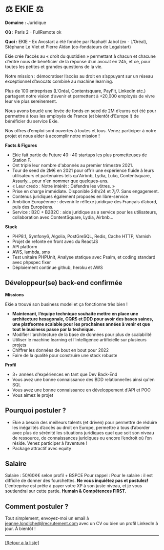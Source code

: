 # ⚖️ EKIE ⚖️

**Domaine :** Juridique 

**Où :** Paris 2 - FullRemote ok

**Quoi :** EKIE - Ex Avostart a été fondée par Raphaël Jabol (ex - L’Oréal), Stéphane Le Viet et Pierre Aïdan (co-fondateurs de Legalstart)

Ekie crée l’accès au « droit du quotidien » permettant à chacun et chacune d’entre nous de bénéficier de la réponse d’un avocat en 24h, et ce, pour toutes les petites et grandes questions de la vie.

Notre mission : démocratiser l’accès au droit en s’appuyant sur un réseau exceptionnel d’avocats combiné au machine learning. 

Plus de 100 entreprises (L’Oréal, Contentsquare, PayFit, LinkedIn etc.) partagent notre vision d’avenir et permettent à +20,000 employés de vivre leur vie plus sereinement. 

Nous avons bouclé une levée de fonds en seed de 2M d’euros cet été pour permettre à tous les employés de France (et bientôt d’Europe !) de bénéficier du service Ekie. 

Nos offres d’emploi sont ouvertes à toutes et tous. Venez participer à notre projet et nous aider à accomplir notre mission !

**Facts & Figures**

* Ekie fait partie du Future 40 : 40 startups les plus prometteuses de Station F. 
* Ont triplé leur nombre d'abonnés au premier trimestre 2021. 
* Tour de seed de 2M€ en 2021 pour offrir une expérience fluide à leurs utilisateurs et partenaires tels qu'Airbnb, Lydia, Luko, Contentsquare, Assurly... pour n'en nommer que quelques-uns.
* « Leur credo : Notre intérêt : Défendre les vôtres. »
* Prise en charge immédiate. Disponible 24h/24 et 7j/7. Sans engagement. 
* Contenus juridiques également proposés en libre-service
* Ambition Européenne : devenir le réflexe juridique des Français d’abord, puis des Européens.  
* Service : B2C + B2B2C : aide juridique as a service pour les utilisateurs, collaboration avec ContentSquare, Lydia, Airbnb…

**Stack**

* PHP8.1, Symfony6, Algolia, PostGreSQL, Redis, Cache HTTP, Varnish
* Projet de refonte en front avec du ReactJS
* API platform
* AWS, lambda, sms
* Test unitaire PHPUnit, Analyse statique avec Psalm, et coding standard avec phpspec fixer
* Déploiement continue github, heroku et AWS


## Développeur(se) back-end confirmée

**Missions** 

Ekie a trouvé son business model et ça fonctionne très bien ! 
* **Maintenant, l’équipe technique souhaite mettre en place une architecture hexagonale, CQRS et DDD pour avoir des bases saines, une platfeorme scalable pour les prochaines années à venir et que tout le business passe par la technique.**
* Modifier l'architecture de la base de données pour plus de scalabilité
* Utiliser le machine learning et l’intelligence artificielle sur plusieurs projets
* Chiffrer les données de bout en bout pour 2022 
* Faire de la qualité pour construire une stack robuste

**Profil** 

* 3+ années d'expériences en tant que Dev Back-End
* Vous avez une bonne connaissance des BDD relationnelles ainsi qu'en SQL
* Vous avez une bonne connaissance en développement d'API et POO
* Vous aimez le projet


## Pourquoi postuler ?

* Ekie a besoin des meilleurs talents (et driven) pour permettre de réduire les inégalités d’accès au droit en Europe, permettre à tous d’aborder avec plus de sérénité les situations juridiques quel que soit son niveau de ressource, de connaissances juridiques ou encore l’endroit où l’on réside. Venez participer à l’aventure ! 
* Package attractif avec equity

## Salaire

Salaire : 50/60K€ selon profil + BSPCE
Pour rappel :  Pour le salaire : il est difficile de donner des fourchettes. **Ne vous inquiétez pas et postulez!** L'entreprise est prête à payer votre XP à son juste niveau, et je vous soutiendrai sur cette partie. **Humain & Compétences FIRST.**

## Comment postuler ?

Tout simplement, envoyez-moi un email à jeanne.londiche@jlrecrutement.com avec un CV ou bien un profil LinkedIn à jour. À bientôt ! 


----
<a href="https://github.com/jlondiche/job-board-php/blob/master/README.md">[Retour a la liste]</a>
